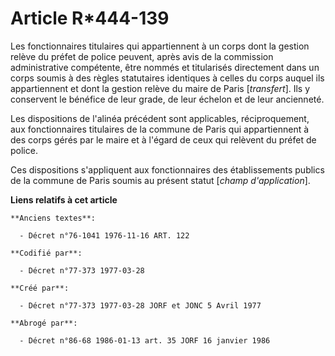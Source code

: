 # Article R*444-139

Les fonctionnaires titulaires qui appartiennent à un corps dont la gestion relève du préfet de police peuvent, après avis de
la commission administrative compétente, être nommés et titularisés directement dans un corps soumis à des règles statutaires
identiques à celles du corps auquel ils appartiennent et dont la gestion relève du maire de Paris [*transfert*]. Ils y
conservent le bénéfice de leur grade, de leur échelon et de leur ancienneté.

Les dispositions de l'alinéa précédent sont applicables, réciproquement, aux fonctionnaires titulaires de la commune de Paris
qui appartiennent à des corps gérés par le maire et à l'égard de ceux qui relèvent du préfet de police.

Ces dispositions s'appliquent aux fonctionnaires des établissements publics de la commune de Paris soumis au présent statut
[*champ d'application*].

**Liens relatifs à cet article**

	**Anciens textes**:

	  - Décret n°76-1041 1976-11-16 ART. 122

	**Codifié par**:

	  - Décret n°77-373 1977-03-28

	**Créé par**:

	  - Décret n°77-373 1977-03-28 JORF et JONC 5 Avril 1977

	**Abrogé par**:

	  - Décret n°86-68 1986-01-13 art. 35 JORF 16 janvier 1986
